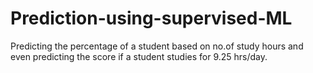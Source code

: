 # Prediction-using-supervised-ML
Predicting the percentage of a student based on no.of study hours and even predicting the score if a student studies for 9.25 hrs/day.
